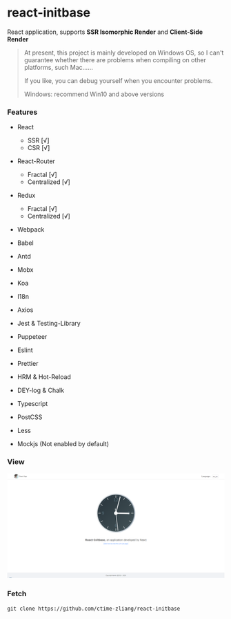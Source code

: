# react-initbase

React application, supports **SSR Isomorphic Render** and **Client-Side Render**

> At present, this project is mainly developed on Windows OS, so I can't guarantee whether there are problems when compiling on other platforms, such Mac……
>
> If you like, you can debug yourself when you encounter problems.
>
> Windows: recommend Win10 and above versions

### Features

-   React
    -   SSR [√]
    -   CSR [√]
-   React-Router
    -   Fractal [√]
    -   Centralized [√]
-   Redux

    -   Fractal [√]
    -   Centralized [√]

-   Webpack
-   Babel
-   Antd
-   Mobx
-   Koa
-   I18n
-   Axios
-   Jest & Testing-Library
-   Puppeteer
-   Eslint
-   Prettier
-   HRM & Hot-Reload
-   DEY-log & Chalk
-   Typescript
-   PostCSS
-   Less
-   Mockjs (Not enabled by default)

### View

![home_ps](https://raw.githubusercontent.com/ctime-zliang/react-initbase/main/doc/home_ps.png)

### Fetch

```
git clone https://github.com/ctime-zliang/react-initbase
```
